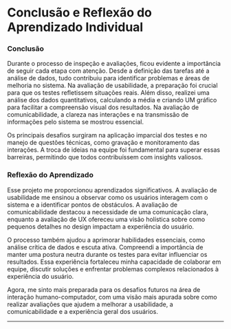 # Conclusão e Reflexão do Aprendizado Individual

### Conclusão

Durante o processo de inspeção e avaliações, ficou evidente a importância de seguir cada etapa com atenção. Desde a definição das tarefas até a análise de dados, tudo contribuiu para identificar problemas e áreas de melhoria no sistema. Na avaliação de usabilidade, a preparação foi crucial para que os testes refletissem situações reais. Além disso, realizei uma análise dos dados quantitativos, calculando a média e criando UM gráfico para facilitar a compreensão visual dos resultados. Na avaliação de comunicabilidade, a clareza nas interações e na transmissão de informações pelo sistema se mostrou essencial.

Os principais desafios surgiram na aplicação imparcial dos testes e no manejo de questões técnicas, como gravação e monitoramento das interações. A troca de ideias na equipe foi fundamental para superar essas barreiras, permitindo que todos contribuíssem com insights valiosos.

### Reflexão do Aprendizado

Esse projeto me proporcionou aprendizados significativos. A avaliação de usabilidade me ensinou a observar como os usuários interagem com o sistema e a identificar pontos de obstáculos. A avaliação de comunicabilidade destacou a necessidade de uma comunicação clara, enquanto a avaliação de UX ofereceu uma visão holística sobre como pequenos detalhes no design impactam a experiência do usuário.

O processo também ajudou a aprimorar habilidades essenciais, como análise crítica de dados e escuta ativa. Compreendi a importância de manter uma postura neutra durante os testes para evitar influenciar os resultados. Essa experiência fortaleceu minha capacidade de colaborar em equipe, discutir soluções e enfrentar problemas complexos relacionados à experiência do usuário.

Agora, me sinto mais preparada para os desafios futuros na área de interação humano-computador, com uma visão mais apurada sobre como realizar avaliações que ajudem a melhorar a usabilidade, a comunicabilidade e a experiência geral dos usuários.

----
